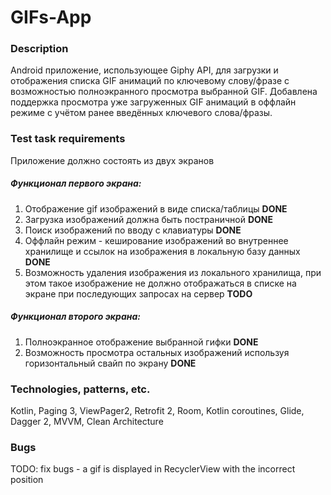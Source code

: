 # GIFs-App

### Description
Android приложение, использующее Giphy API, для загрузки и отображения списка GIF анимаций по ключевому слову/фразе с возможностью полноэкранного просмотра выбранной GIF.
Добавлена поддержка просмотра уже загруженных GIF анимаций в оффлайн режиме с учётом ранее введённых ключевого слова/фразы.
### Test task requirements
Приложение должно состоять из двух экранов
##### Функционал первого экрана:
1. Отображение gif изображений в виде списка/таблицы **DONE**
2. Загрузка изображений должна быть постраничной **DONE**
3. Поиск изображений по вводу с клавиатуры **DONE**
4. Оффлайн режим - кеширование изображений во внутреннее хранилище и ссылок
на изображения в локальную базу данных **DONE**
5. Возможность удаления изображения из локального хранилища, при этом такое
изображение не должно отображаться в списке на экране при последующих
запросах на сервер **TODO**
##### Функционал второго экрана:
1. Полноэкранное отображение выбранной гифки **DONE**
2. Возможность просмотра остальных изображений используя горизонтальный свайп
по экрану **DONE**
### Technologies, patterns, etc.
Kotlin, Paging 3, ViewPager2, Retrofit 2, Room, Kotlin coroutines, Glide, Dagger 2, MVVM, Clean Architecture

### Bugs
TODO: fix bugs - a gif is displayed in RecyclerView with the incorrect position
